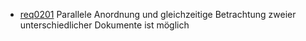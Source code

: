 * [req0201](req0201.md) Parallele Anordnung und gleichzeitige Betrachtung zweier unterschiedlicher Dokumente ist möglich